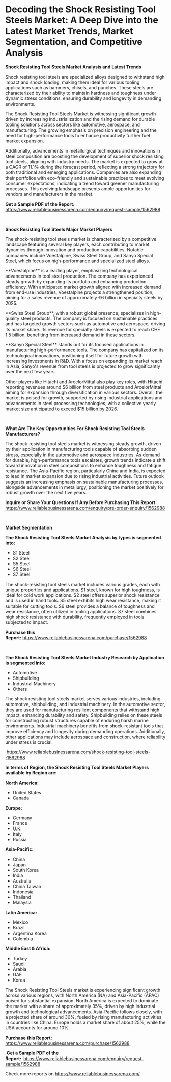 <p><h1>Decoding the Shock Resisting Tool Steels Market: A Deep Dive into the Latest Market Trends, Market Segmentation, and Competitive Analysis</h1></p><p><strong>Shock Resisting Tool Steels Market Analysis and Latest Trends</strong></p>
<p><p>Shock resisting tool steels are specialized alloys designed to withstand high impact and shock loading, making them ideal for various tooling applications such as hammers, chisels, and punches. These steels are characterized by their ability to maintain hardness and toughness under dynamic stress conditions, ensuring durability and longevity in demanding environments.</p><p>The Shock Resisting Tool Steels Market is witnessing significant growth driven by increasing industrialization and the rising demand for durable tooling solutions across sectors like automotive, aerospace, and manufacturing. The growing emphasis on precision engineering and the need for high-performance tools to enhance productivity further fuel market expansion. </p><p>Additionally, advancements in metallurgical techniques and innovations in steel composition are boosting the development of superior shock resisting tool steels, aligning with industry needs. The market is expected to grow at a CAGR of 11.1% during the forecast period, reflecting a strong trajectory for both traditional and emerging applications. Companies are also expanding their portfolios with eco-friendly and sustainable practices to meet evolving consumer expectations, indicating a trend toward greener manufacturing processes. This evolving landscape presents ample opportunities for vendors and manufacturers in the market.</p></p>
<p><strong>Get a Sample PDF of the Report:&nbsp;</strong> <a href="https://www.reliablebusinessarena.com/enquiry/request-sample/1562988?utm_campaign=1143&utm_medium=2&utm_source=Github&utm_content=ia&utm_term=02042025&utm_id=shock-resisting-tool-steels">https://www.reliablebusinessarena.com/enquiry/request-sample/1562988</a></p>
<p>&nbsp;</p>
<p><strong>Shock Resisting Tool Steels Major Market Players</strong></p>
<p><p>The shock-resisting tool steels market is characterized by a competitive landscape featuring several key players, each contributing to market dynamics through innovation and production capabilities. Notable companies include Voestalpine, Swiss Steel Group, and Sanyo Special Steel, which focus on high-performance and specialized steel alloys.</p><p>**Voestalpine** is a leading player, emphasizing technological advancements in tool steel production. The company has experienced steady growth by expanding its portfolio and enhancing production efficiency. With anticipated market growth aligned with increased demand from end-use industries, Voestalpine projects a strengthened position, aiming for a sales revenue of approximately €6 billion in specialty steels by 2025.</p><p>**Swiss Steel Group**, with a robust global presence, specializes in high-quality steel products. The company is focused on sustainable practices and has targeted growth sectors such as automotive and aerospace, driving its market share. Its revenue for specialty steels is expected to reach CHF 1.5 billion, benefiting from increased demand in these sectors.</p><p>**Sanyo Special Steel** stands out for its focused applications in manufacturing high-performance tools. The company has capitalized on its technological innovations, positioning itself for future growth with increasing investments in R&D. With a focus on expanding its market reach in Asia, Sanyo's revenue from tool steels is projected to grow significantly over the next few years.</p><p>Other players like Hitachi and ArcelorMittal also play key roles, with Hitachi reporting revenues around $6 billion from steel products and ArcelorMittal aiming for expansion through diversification in various sectors. Overall, the market is poised for growth, supported by rising industrial applications and advancements in steel processing technologies, with a collective yearly market size anticipated to exceed $15 billion by 2026.</p></p>
<p>&nbsp;</p>
<p><strong>What Are The Key Opportunities For Shock Resisting Tool Steels Manufacturers?</strong></p>
<p><p>The shock-resisting tool steels market is witnessing steady growth, driven by their application in manufacturing tools capable of absorbing sudden stress, especially in the automotive and aerospace industries. As demand for durable, high-performance tools escalates, growth trends indicate a shift toward innovation in steel compositions to enhance toughness and fatigue resistance. The Asia-Pacific region, particularly China and India, is expected to lead in market expansion due to rising industrial activities. Future outlook suggests an increasing emphasis on sustainable manufacturing processes, alongside advancements in metallurgy, positioning the market positively for robust growth over the next five years.</p></p>
<p><strong>Inquire or Share Your Questions If Any Before Purchasing This Report:</strong> <a href="https://www.reliablebusinessarena.com/enquiry/pre-order-enquiry/1562988?utm_campaign=1143&utm_medium=2&utm_source=Github&utm_content=ia&utm_term=02042025&utm_id=shock-resisting-tool-steels">https://www.reliablebusinessarena.com/enquiry/pre-order-enquiry/1562988</a></p>
<p>&nbsp;</p>
<p><strong>Market Segmentation</strong></p>
<p><strong>The Shock Resisting Tool Steels Market Analysis by types is segmented into:</strong></p>
<p><ul><li>S1 Steel</li><li>S2 Steel</li><li>S5 Steel</li><li>S6 Steel</li><li>S7 Steel</li></ul></p>
<p><p>The shock-resisting tool steels market includes various grades, each with unique properties and applications. S1 steel, known for high toughness, is ideal for cold work applications. S2 steel offers superior shock resistance and is used in hand tools. S5 steel exhibits high wear resistance, making it suitable for cutting tools. S6 steel provides a balance of toughness and wear resistance, often utilized in tooling applications. S7 steel combines high shock resistance with durability, frequently employed in tools subjected to impact.</p></p>
<p><strong>Purchase this Report:&nbsp;</strong><a href="https://www.reliablebusinessarena.com/purchase/1562988?utm_campaign=1143&utm_medium=2&utm_source=Github&utm_content=ia&utm_term=02042025&utm_id=shock-resisting-tool-steels">https://www.reliablebusinessarena.com/purchase/1562988</a></p>
<p>&nbsp;</p>
<p><strong>The Shock Resisting Tool Steels Market Industry Research by Application is segmented into:</strong></p>
<p><ul><li>Automotive</li><li>Shipbuilding</li><li>Industrial Machinery</li><li>Others</li></ul></p>
<p><p>The shock resisting tool steels market serves various industries, including automotive, shipbuilding, and industrial machinery. In the automotive sector, they are used for manufacturing resilient components that withstand high impact, enhancing durability and safety. Shipbuilding relies on these steels for constructing robust structures capable of enduring harsh marine environments. Industrial machinery benefits from shock-resistant tools that improve efficiency and longevity during demanding operations. Additionally, other applications may include aerospace and construction, where reliability under stress is crucial.</p></p>
<p><a href="https://www.reliablebusinessarena.com/shock-resisting-tool-steels-r1562988?utm_campaign=1143&utm_medium=2&utm_source=Github&utm_content=ia&utm_term=02042025&utm_id=shock-resisting-tool-steels">&nbsp;https://www.reliablebusinessarena.com/shock-resisting-tool-steels-r1562988</a></p>
<p><strong>In terms of Region, the Shock Resisting Tool Steels Market Players available by Region are:</strong></p>
<p>
    <p> <strong> North America: </strong>
        <ul>
            <li>United States</li>
            <li>Canada</li>
        </ul>
        </p> 
    <p> <strong> Europe: </strong>
        <ul>
            <li>Germany</li>
            <li>France</li>
            <li>U.K.</li>
            <li>Italy</li>
            <li>Russia</li>
        </ul>
        </p> 
    <p> <strong> Asia-Pacific: </strong>
        <ul>
            <li>China</li>
            <li>Japan</li>
            <li>South Korea</li>
            <li>India</li>
            <li>Australia</li>
            <li>China Taiwan</li>
            <li>Indonesia</li>
            <li>Thailand</li>
            <li>Malaysia</li>
        </ul>
        </p> 
    <p> <strong> Latin America: </strong>
        <ul>
            <li>Mexico</li>
            <li>Brazil</li>
            <li>Argentina Korea</li>
            <li>Colombia</li>
        </ul>
        </p> 
    <p> <strong> Middle East & Africa: </strong>
        <ul>
            <li>Turkey</li>
            <li>Saudi</li>
            <li>Arabia</li>
            <li>UAE</li>
            <li>Korea</li>
        </ul>
    </p>
    </p>
<p><p>The Shock Resisting Tool Steels market is experiencing significant growth across various regions, with North America (NA) and Asia-Pacific (APAC) poised for substantial expansion. North America is expected to dominate the market with a share of approximately 35%, driven by high industrial growth and technological advancements. Asia-Pacific follows closely, with a projected share of around 30%, fueled by rising manufacturing activities in countries like China. Europe holds a market share of about 25%, while the USA accounts for around 10%.</p></p>
<p><strong>Purchase this Report: </strong><a href="https://www.reliablebusinessarena.com/purchase/1562988?utm_campaign=1143&utm_medium=2&utm_source=Github&utm_content=ia&utm_term=02042025&utm_id=shock-resisting-tool-steels">https://www.reliablebusinessarena.com/purchase/1562988</a></p>
<p>&nbsp;<strong>Get a Sample PDF of the Report:&nbsp;&nbsp;</strong><a href="https://www.reliablebusinessarena.com/enquiry/request-sample/1562988?utm_campaign=1143&utm_medium=2&utm_source=Github&utm_content=ia&utm_term=02042025&utm_id=shock-resisting-tool-steels">https://www.reliablebusinessarena.com/enquiry/request-sample/1562988</a></p>
<p><strong></strong></p>
<p>Check more reports on <a href="https://www.reliablebusinessarena.com/?utm_campaign=1143&utm_medium=2&utm_source=Github&utm_content=ia&utm_term=02042025&utm_id=shock-resisting-tool-steels">https://www.reliablebusinessarena.com/</a></p>